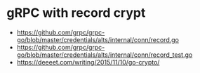# gRPC with record crypt



* https://github.com/grpc/grpc-go/blob/master/credentials/alts/internal/conn/record.go
* https://github.com/grpc/grpc-go/blob/master/credentials/alts/internal/conn/record_test.go
* https://deeeet.com/writing/2015/11/10/go-crypto/